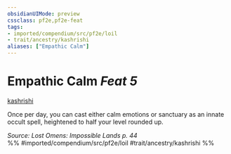 ```yaml
---
obsidianUIMode: preview
cssclass: pf2e,pf2e-feat
tags:
- imported/compendium/src/pf2e/loil
- trait/ancestry/kashrishi
aliases: ["Empathic Calm"]
---
```

# Empathic Calm  *Feat 5*  
[kashrishi](kashrishi-loil.md)  


Once per day, you can cast either calm emotions or sanctuary as an innate occult spell, heightened to half your level rounded up.

*Source: Lost Omens: Impossible Lands p. 44*  
%% #imported/compendium/src/pf2e/loil #trait/ancestry/kashrishi %%